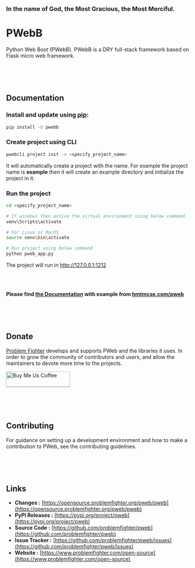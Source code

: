 ### In the name of God, the Most Gracious, the Most Merciful.

# PWebB
Python Web Boot (PWebB). PWebB is a DRY full-stack framework based on Flask micro web framework.


<br/><br/><br/>
## Documentation

### Install and update using [pip](https://pip.pypa.io/en/stable/getting-started/):
```bash
pip install -U pwebb
```

### Create project using CLI
```bash
pwebcli project init -n <specify_project_name>
```
It will automatically create a project with the name. For example the project name is **example** then it will create
an example directory and initialize the project in it.

### Run the project 
```bash
cd <specify_project_name>

# If windows then active the virtual environment using below command
venv\Scripts\activate

# For Linux or MacOS
source venv\bin\activate

# Run project using below command
python pweb_app.py
```
The project will run in http://127.0.0.1:1212



<br/><br/>

**Please find [the Documentation]() with example from [hmtmcse.com/pweb]()**


<br/><br/><br/>
## Donate
[Problem Fighter](https://www.problemfighter.com/) develops and supports PWeb and the libraries it uses. In order to grow
the community of contributors and users, and allow the maintainers to devote more time to the projects.

<a href="https://www.buymeacoffee.com/problemfighter" target="_blank"><img src="https://www.buymeacoffee.com/assets/img/custom_images/orange_img.png" alt="Buy Me Us Coffee" style="height: 41px !important;width: 174px !important;box-shadow: 0px 3px 2px 0px rgba(190, 190, 190, 0.5) !important;-webkit-box-shadow: 0px 3px 2px 0px rgba(190, 190, 190, 0.5) !important;" ></a>


<br/><br/><br/>
## Contributing
For guidance on setting up a development environment and how to make a contribution to PWeb, see the contributing guidelines.


<br/><br/><br/>
## Links
* **Changes :** [https://opensource.problemfighter.org/pweb/pweb](https://opensource.problemfighter.org/pweb/pweb)
* **PyPI Releases :** [https://pypi.org/project/pweb](https://pypi.org/project/pweb)
* **Source Code :** [https://github.com/problemfighter/pweb](https://github.com/problemfighter/pweb)
* **Issue Tracker :** [https://github.com/problemfighter/pweb/issues](https://github.com/problemfighter/pweb/issues)
* **Website :** [https://www.problemfighter.com/open-source](https://www.problemfighter.com/open-source)

